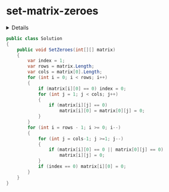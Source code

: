 # set-matrix-zeroes

<details>

给定一个 m x n 的矩阵，如果一个元素为 0，则将其所在行和列的所有元素都设为 0。请使用原地算法。

示例 1:

输入: 
[
  [1,1,1],
  [1,0,1],
  [1,1,1]
]
输出: 
[
  [1,0,1],
  [0,0,0],
  [1,0,1]
]
示例 2:

输入: 
[
  [0,1,2,0],
  [3,4,5,2],
  [1,3,1,5]
]
输出: 
[
  [0,0,0,0],
  [0,4,5,0],
  [0,3,1,0]
]
进阶:

一个直接的解决方案是使用  O(mn) 的额外空间，但这并不是一个好的解决方案。
一个简单的改进方案是使用 O(m + n) 的额外空间，但这仍然不是最好的解决方案。
你能想出一个常数空间的解决方案吗？

来源：力扣（LeetCode）
链接：https://leetcode-cn.com/problems/set-matrix-zeroes
著作权归领扣网络所有。商业转载请联系官方授权，非商业转载请注明出处。

</details>

```C#
public class Solution
{
    public void SetZeroes(int[][] matrix)
    {
        var index = 1;
        var rows = matrix.Length;
        var cols = matrix[0].Length;
        for (int i = 0; i < rows; i++)
        {
            if (matrix[i][0] == 0) index = 0;
            for (int j = 1; j < cols; j++)
            {
                if (matrix[i][j] == 0)
                    matrix[i][0] = matrix[0][j] = 0;
            }
        }
        for (int i = rows - 1; i >= 0; i--)
        {
            for (int j = cols-1; j >=1; j--)
            {
                if (matrix[i][0] == 0 || matrix[0][j] == 0)
                    matrix[i][j] = 0;
            }
            if (index == 0) matrix[i][0] = 0;
        }
    }
}
```
